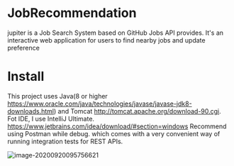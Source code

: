 # JobRecommendation
jupiter is a Job Search System based on GitHub Jobs API provides.
It's an interactive web application for users to find nearby jobs and update preference
# Install
This project uses Java(8 or higher https://www.oracle.com/java/technologies/javase/javase-jdk8-downloads.html) and Tomcat http://tomcat.apache.org/download-90.cgi.
Fot IDE, I use IntelliJ Ultimate. https://www.jetbrains.com/idea/download/#section=windows
Recommend using Postman while debug. which comes with a very convenient way of running integration tests for REST APIs.


![image-20200920095756621](C:\Users\rhian\AppData\Roaming\Typora\typora-user-images\image-20200920095756621.png)

